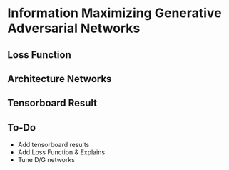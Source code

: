 # Information Maximizing Generative Adversarial Networks

## Loss Function


## Architecture Networks


## Tensorboard Result


## To-Do
* Add tensorboard results
* Add Loss Function & Explains 
* Tune D/G networks
